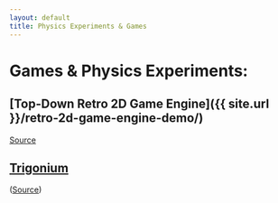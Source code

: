 ```yaml
---
layout: default
title: Physics Experiments & Games
---
```


<h1 class="owner-name">Games & Physics Experiments:</h1>

## [Top-Down Retro 2D Game Engine]({{ site.url }}/retro-2d-game-engine-demo/)
[Source](https://github.com/DusanDimitric/retro-2d-game-engine)
    <span>
      <a href="{{ site.url }}/trigonium/"><h2>Trigonium</h2></a>
      (<a href="https://github.com/DusanDimitric/trigonium">Source</a>)
    </span>

